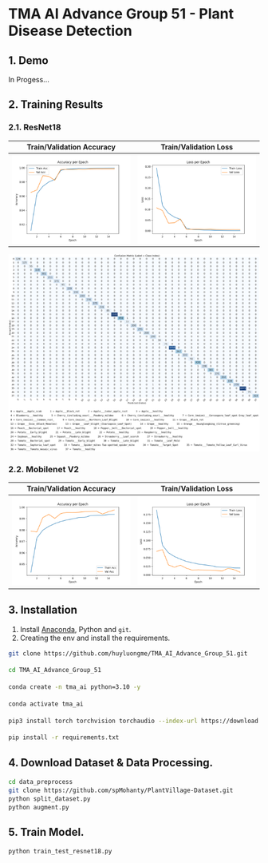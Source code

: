 # TMA AI Advance Group 51 - Plant Disease Detection
## 1. Demo
In Progess...
## 2. Training Results
### 2.1. ResNet18
| Train/Validation Accuracy | Train/Validation Loss |
|---------------------------|------------------------|
| ![Accuracy](https://github.com/huyluongme/TMA_AI_Advance_Group_51/blob/ec17b3713a7427f2f547dd80bf887d7514571555/checkpoint/resnet18_6/train/accuracy.png) | ![Loss](https://github.com/huyluongme/TMA_AI_Advance_Group_51/blob/ec17b3713a7427f2f547dd80bf887d7514571555/checkpoint/resnet18_6/train/loss.png) |

![Confusion Matrix](https://github.com/huyluongme/TMA_AI_Advance_Group_51/blob/ec17b3713a7427f2f547dd80bf887d7514571555/checkpoint/resnet18_6/test/confusion_matrix.png)
### 2.2. Mobilenet V2
| Train/Validation Accuracy | Train/Validation Loss |
|---------------------------|------------------------|
| ![Accuracy](https://github.com/huyluongme/TMA_AI_Advance_Group_51/blob/ec17b3713a7427f2f547dd80bf887d7514571555/checkpoint/mobilenet_1/train/accuracy.png) | ![Loss](https://github.com/huyluongme/TMA_AI_Advance_Group_51/blob/ec17b3713a7427f2f547dd80bf887d7514571555/checkpoint/mobilenet_1/train/loss.png) |

## 3. Installation
1. Install [Anaconda](https://www.anaconda.com/), Python and `git`.
2. Creating the env and install the requirements.
  ```bash
  git clone https://github.com/huyluongme/TMA_AI_Advance_Group_51.git

  cd TMA_AI_Advance_Group_51 

  conda create -n tma_ai python=3.10 -y

  conda activate tma_ai

  pip3 install torch torchvision torchaudio --index-url https://download.pytorch.org/whl/cu128

  pip install -r requirements.txt

  ```
## 4. Download Dataset & Data Processing.
  ```bash
  cd data_preprocess
  git clone https://github.com/spMohanty/PlantVillage-Dataset.git
  python split_dataset.py
  python augment.py

  ```
## 5. Train Model.
  ```bash
  python train_test_resnet18.py
  
  ```
